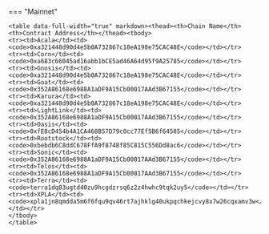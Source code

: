 === "Mainnet"

    <table data-full-width="true" markdown><thead><th>Chain Name</th><th>Contract Address</th></thead><tbody>
    <tr><td>Acala</td><td><code>0xa321448d90d4e5b0A732867c18eA198e75CAC48E</code></td></tr>
    <tr><td>Corn</td><td><code>0xa683c66045ad16abb1bCE5ad46A64d95f9A25785</code></td></tr>
    <tr><td>Gnosis</td><td><code>0xa321448d90d4e5b0A732867c18eA198e75CAC48E</code></td></tr>
    <tr><td>Goat</td><td><code>0x352A86168e6988A1aDF9A15Cb00017AAd3B67155</code></td></tr>
    <tr><td>Karura</td><td><code>0xa321448d90d4e5b0A732867c18eA198e75CAC48E</code></td></tr>
    <tr><td>LightLink</td><td><code>0x352A86168e6988A1aDF9A15Cb00017AAd3B67155</code></td></tr>
    <tr><td>Oasis</td><td><code>0xfE8cD454b4A1CA468B57D79c0cc77Ef5B6f64585</code></td></tr>
    <tr><td>Rootstock</td><td><code>0xbebdb6C8ddC678FfA9f8748f85C815C556Dd8ac6</code></td></tr>
    <tr><td>Sonic</td><td><code>0x352A86168e6988A1aDF9A15Cb00017AAd3B67155</code></td></tr>
    <tr><td>Telos</td><td><code>0x352A86168e6988A1aDF9A15Cb00017AAd3B67155</code></td></tr>
    <tr><td>Terra</td><td><code>terra1dq03ugtd40zu9hcgdzrsq6z2z4hwhc9tqk2uy5</code></td></tr>
    <tr><td>XPLA</td><td><code>xpla1jn8qmdda5m6f6fqu9qv46rt7ajhklg40ukpqchkejcvy8x7w26cqxamv3w</code></td></tr>
    </tbody>
    </table>